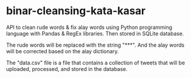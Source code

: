 # binar-cleansing-kata-kasar
API to clean rude words & fix alay words using Python programming language with Pandas & RegEx libraries. Then stored in SQLite database.

The rude words will be replaced with the string "***". And the alay words will be corrected based on the alay dictionary.

The "data.csv" file is a file that contains a collection of tweets that will be uploaded, processed, and stored in the database.
